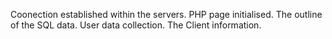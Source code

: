 Coonection established within the servers.
PHP page initialised.
The outline of the SQL data.
User data collection.
The Client information.
